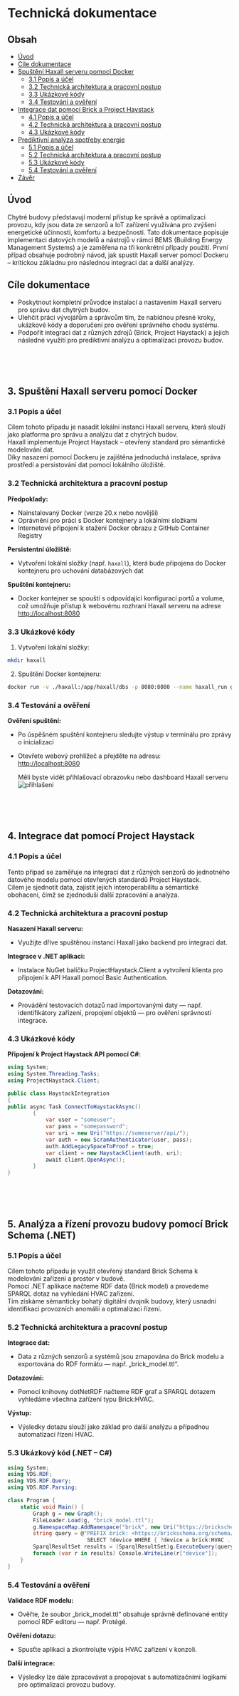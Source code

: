 
# Technická dokumentace

## Obsah

- [Úvod](#úvod)
- [Cíle dokumentace](#cíle-dokumentace)
- [Spuštění Haxall serveru pomocí Docker](#případ-použití-1--spuštění-haxall-serveru-pomocí-docker)
  - [3.1 Popis a účel](#31-popis-a-účel)
  - [3.2 Technická architektura a pracovní postup](#32-technická-architektura-a-pracovní-postup)
  - [3.3 Ukázkové kódy](#33-ukázkové-kódy)
  - [3.4 Testování a ověření](#34-testování-a-ověření)
- [Integrace dat pomocí Brick a Project Haystack](#případ-použití-2--integrace-dat-pomocí-brick-a-project-haystack)
  - [4.1 Popis a účel](#41-popis-a-účel)
  - [4.2 Technická architektura a pracovní postup](#42-technická-architektura-a-pracovní-postup)
  - [4.3 Ukázkové kódy](#43-ukázkové-kódy)
- [Prediktivní analýza spotřeby energie](#případ-použití-3--prediktivní-analýza-spotřeby-energie)
  - [5.1 Popis a účel](#51-popis-a-účel)
  - [5.2 Technická architektura a pracovní postup](#52-technická-architektura-a-pracovní-postup)
  - [5.3 Ukázkové kódy](#53-ukázkové-kódy)
  - [5.4 Testování a ověření](#54-testování-a-ověření)
- [Závěr](#závěr)

## Úvod

Chytré budovy představují moderní přístup ke správě a optimalizaci provozu, kdy jsou data ze senzorů a IoT zařízení využívána pro zvýšení energetické účinnosti, komfortu a bezpečnosti. Tato dokumentace popisuje implementaci datových modelů a nástrojů v rámci BEMS (Building Energy Management Systems) a je zaměřena na tři konkrétní případy použití. První případ obsahuje podrobný návod, jak spustit Haxall server pomocí Dockeru – kritickou základnu pro následnou integraci dat a další analýzy.

## Cíle dokumentace

- Poskytnout kompletní průvodce instalací a nastavením Haxall serveru pro správu dat chytrých budov.
- Ulehčit práci vývojářům a správcům tím, že nabídnou přesné kroky, ukázkové kódy a doporučení pro ověření správného chodu systému.
- Podpořit integraci dat z různých zdrojů (Brick, Project Haystack) a jejich následné využití pro prediktivní analýzu a optimalizaci provozu budov.

<br><br><br>
## 3. Spuštění Haxall serveru pomocí Docker
<a name="případ-použití-1--spuštění-haxall-serveru-pomocí-docker"></a>

### 3.1 Popis a účel
<a name="31-popis-a-účel"></a>

Cílem tohoto případu je nasadit lokální instanci Haxall serveru, která slouží jako platforma pro správu a analýzu dat z chytrých budov.  
Haxall implementuje Project Haystack – otevřený standard pro sémantické modelování dat.  
Díky nasazení pomocí Dockeru je zajištěna jednoduchá instalace, správa prostředí a persistování dat pomocí lokálního úložiště.

### 3.2 Technická architektura a pracovní postup
<a name="32-technická-architektura-a-pracovní-postup"></a>

**Předpoklady:**
- Nainstalovaný Docker (verze 20.x nebo novější)
- Oprávnění pro práci s Docker kontejnery a lokálními složkami
- Internetové připojení k stažení Docker obrazu z GitHub Container Registry

**Persistentní úložiště:**
- Vytvoření lokální složky (např. `haxall`), která bude připojena do Docker kontejneru pro uchování databázových dat

**Spuštění kontejneru:**
- Docker kontejner se spouští s odpovídající konfigurací portů a volume, což umožňuje přístup k webovému rozhraní Haxall serveru na adrese [http://localhost:8080](http://localhost:8080)

### 3.3 Ukázkové kódy
<a name="33-ukázkové-kódy"></a>

1. Vytvoření lokální složky:
```bash
mkdir haxall
```
2. Spuštění Docker kontejneru:
```bash
docker run -v ./haxall:/app/haxall/dbs -p 8080:8080 --name haxall_run ghcr.io/haxall/haxall
```
### 3.4 Testování a ověření
<a name="34-testování-a-ověření"></a>

**Ověření spuštění:**
- Po úspěšném spuštění kontejneru sledujte výstup v terminálu pro zprávy o inicializaci
- Otevřete webový prohlížeč a přejděte na adresu:  
  [http://localhost:8080](http://localhost:8080)


  
  Měli byste vidět přihlašovací obrazovku nebo dashboard Haxall serveru
![přihlašeni](https://github.com/MykhailoMaidiuk/pdomoje/blob/main/haxall_login.png?raw=true)


<br><br><br>
## 4. Integrace dat pomocí Project Haystack
<a name="případ-použití-2--integrace-dat-pomocí-brick-a-project-haystack"></a>

### 4.1 Popis a účel
<a name="41-popis-a-účel"></a>

Tento případ se zaměřuje na integraci dat z různých senzorů do jednotného datového modelu pomocí otevřených standardů  Project Haystack.  
Cílem je sjednotit data, zajistit jejich interoperabilitu a sémantické obohacení, čímž se zjednoduší další zpracování a analýza.

### 4.2 Technická architektura a pracovní postup
<a name="42-technická-architektura-a-pracovní-postup"></a>

**Nasazení Haxall serveru:**

- Využijte dříve spuštěnou instanci Haxall jako backend pro integraci dat.

**Integrace v .NET aplikaci:**

- Instalace NuGet balíčku ProjectHaystack.Client a vytvoření klienta pro připojení k API Haxall pomocí Basic Authentication.

**Dotazování:**

- Provádění testovacích dotazů nad importovanými daty — např. identifikátory zařízení, propojení objektů — pro ověření správnosti integrace.

### 4.3 Ukázkové kódy
<a name="43-ukázkové-kódy"></a>

**Připojení k Project Haystack API pomocí C#:**
```csharp
using System;
using System.Threading.Tasks; 
using ProjectHaystack.Client;

public class HaystackIntegration  
{  
public async Task ConnectToHaystackAsync()  
        {
            var user = "someuser";
            var pass = "somepassword";
            var uri = new Uri("https://someserver/api/");
            var auth = new ScramAuthenticator(user, pass);
            auth.AddLegacySpaceToProof = true;
            var client = new HaystackClient(auth, uri);
            await client.OpenAsync();
        }
}
```

<br><br><br>
## 5. Analýza a řízení provozu budovy pomocí Brick Schema (.NET)
<a name="případ-použití-3--prediktivní-analýza-spotřeby-energie"></a>

### 5.1 Popis a účel
<a name="51-popis-a-účel"></a>

Cílem tohoto případu je využít otevřený standard Brick Schema k modelování zařízení a prostor v budově.  
Pomocí .NET aplikace načteme RDF data (Brick model) a provedeme SPARQL dotaz na vyhledání HVAC zařízení.  
Tím získáme sémanticky bohatý digitální dvojník budovy, který usnadní identifikaci provozních anomálií a optimalizaci řízení.

### 5.2 Technická architektura a pracovní postup
<a name="52-technická-architektura-a-pracovní-postup"></a>

**Integrace dat:**  
- Data z různých senzorů a systémů jsou zmapována do Brick modelu a exportována do RDF formátu — např. „brick_model.ttl“.

**Dotazování:**  
- Pomocí knihovny dotNetRDF načteme RDF graf a SPARQL dotazem vyhledáme všechna zařízení typu Brick:HVAC.

**Výstup:**  
- Výsledky dotazu slouží jako základ pro další analýzu a případnou automatizaci řízení HVAC.

### 5.3 Ukázkový kód (.NET – C#)
<a name="53-ukázkové-kódy"></a>

```csharp
using System;
using VDS.RDF;
using VDS.RDF.Query;
using VDS.RDF.Parsing;

class Program {
    static void Main() {
        Graph g = new Graph();
        FileLoader.Load(g, "brick_model.ttl");
        g.NamespaceMap.AddNamespace("brick", new Uri("https://brickschema.org/schema/1.1/Brick#"));
        string query = @"PREFIX brick: <https://brickschema.org/schema/1.1/Brick#>
                         SELECT ?device WHERE { ?device a brick:HVAC . }";
        SparqlResultSet results = (SparqlResultSet)g.ExecuteQuery(query);
        foreach (var r in results) Console.WriteLine(r["device"]);
    }
}
```

### 5.4 Testování a ověření
<a name="54-testování-a-ověření"></a>

**Validace RDF modelu:**  
- Ověřte, že soubor „brick_model.ttl“ obsahuje správně definované entity pomocí RDF editoru — např. Protégé.

**Ověření dotazu:**  
- Spusťte aplikaci a zkontrolujte výpis HVAC zařízení v konzoli.

**Další integrace:**  
- Výsledky lze dále zpracovávat a propojovat s automatizačními logikami pro optimalizaci provozu budovy.
